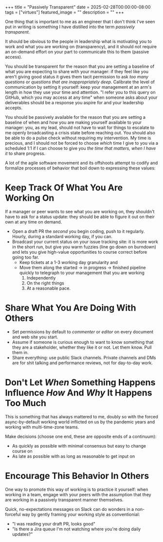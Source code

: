 +++
title =  "Passively Transparent"
date = 2025-02-28T00:00:00-08:00
tags = ["virtues"]
featured_image = ""
description = ""
+++

One thing that is important to me as an engineer that I don't think I've seen put in writing is something I have distilled into the term _passively transparent_.

It should be obvious to the people in leadership what is motivating you to work and what you are working on (transparency), and it should not require an on-demand effort on your part to communicate this to them (passive access).

You should be transparent for the reason that you are setting a baseline of what you are expecting to share with your manager: if they feel like you aren't giving good status it gives them tacit permission to ask _too many questions_ or _questions that are inappropriately deep_. Calibrate the level of communication by setting it yourself: keep your management at an arm's length in how they use your time and attention. "I refer you to this query on GitHub, which you may access at any time" when someone asks about your deliverables should be a response you aspire for and your leadership accepts.

You should be passively available for the reason that you are setting a baseline of when and how you are making yourself available to your manager: you, as my lead, should not have to wait for things to escalate to me openly broadcasting a crisis state before reaching out. You should also be able to do a pulse check without requiring my intervention. My time is precious, and I should not be forced to choose _which_ time I give to you via a scheduled 1:1 if I can choose to give you _the time that matters, when I have it_ to share progress.

A lot of the agile software movement and its offshoots attempt to codify and formalize processes of behavior that boil down to expressing these values:

# Keep Track Of What You Are Working On

If a manager or peer wants to see what you are working on, they shouldn't have to ask for a status update: they should be able to figure it out on their own at any time on demand.

- Open a draft PR the _second_ you begin coding, push to it regularly. Hourly, during a standard working day, if you can.
- Broadcast your current status on your issue tracking site: it is more work in the short run, but give you warm fuzzies (line go down on burndown) and lets you give high-value opportunities to course correct before going too far.
  - Keep tickets at a 1-3 working day granularity and
  - Move them along the started -> in progress -> finished pipeline quickly to telegraph to your management that you are working
    1. Independently
    1. On the right things
    1. At a reasonable pace.

# Share What You Are Doing With Others

- Set permissions by default to _commenter_ or _editor_ on every document and web site you start.
- Assume if someone is curious enough to want to know something that they are a stakeholder, whether they like it or not. Let them know. Pull them in.
- Share everything: use public Slack channels. Private channels and DMs are for shit talking and performance reviews, not for day-to-day work.

# Don't Let _When_ Something Happens Influence _How_ And _Why_ It Happens Too Much

This is something that has always mattered to me, doubly so with the forced async-by-default working world inflicted on us by the pandemic years and working with multi-time-zone teams.

Make decisions (choose one end, these are opposite ends of a continuum):

- As quickly as possible with minimal consensus but easy to change course on
- As late as possible with as long as reasonable to get input on

# Encourage This Behavior In Others

One way to promote this way of working is to practice it yourself: when working in a team, engage with your peers with the assumption that they are working in a passively transparent manner themselves.

Quick, no-expectations messages on Slack can do wonders in a non-forceful way by gently framing your working style as conventionial:

- "I was reading your draft PR, looks good"
- "Is there a Jira queue I'm not watching where you're doing daily updates?"
